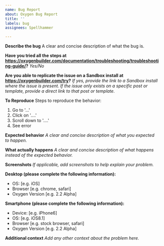 ```yaml
---
name: Bug Report
about: Oxygen Bug Report
title: ''
labels: bug
assignees: Spellhammer

---
```


**Describe the bug**
A clear and concise description of what the bug is.

**Have you tried all the steps at https://oxygenbuilder.com/documentation/troubleshooting/troubleshooting-guide/?**
*Yes/No*

**Are you able to replicate the issue on a Sandbox install at https://oxygenbuilder.com/try?**
*If yes, provide the link to a Sandbox install where the issue is present. If the issue only exists on a specific post or template, provide a direct link to that post or template.*

**To Reproduce**
Steps to reproduce the behavior:
1. Go to '...'
2. Click on '....'
3. Scroll down to '....'
4. See error

**Expected behavior**
*A clear and concise description of what you expected to happen.*

**What actually happens**
*A clear and concise description of what happens instead of the expected behavior.*

**Screenshots**
*If applicable, add screenshots to help explain your problem.*

**Desktop (please complete the following information):**
- OS: [e.g. iOS]
 - Browser [e.g. chrome, safari]
 - Oxygen Version [e.g. 2.2 Alpha]

**Smartphone (please complete the following information):**
- Device: [e.g. iPhone6]
 - OS: [e.g. iOS8.1]
 - Browser [e.g. stock browser, safari]
 - Oxygen Version [e.g. 2.2 Alpha]

**Additional context**
*Add any other context about the problem here.*
